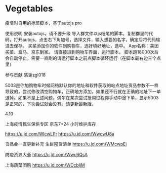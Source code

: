 # Vegetables
疫情时自用的抢菜脚本，基于autojs pro


使用说明
安装autojs，请不要升级
导入群文件以js结尾的脚本。复制群里的代码，打开autojs，点击右下角加号，选择文件，输入想要的名字，确定后将代码输进去保存。
买菜添加你的软件到购物车，选好填好地址，选中。
App名称：美团买菜、盒马、京东到家。
请直接进到购物车界面，运行脚本。
脚本跑18000次后会自动停止，需要一直刷的请运行脚本之前点脚本循环运行（在脚本最右边三个点里）



参与贡献
感谢zgl018

5003是你加购物车时候网络默认你的地址和软件获取的站点地址货品参数不一样导致的，尝试修改清空购物车，正确地方添加，如果还不行就在正确的地址下一单退掉。如果不是上述问题，偶尔在某次尝试抢购过程你手动中途下单，显示5003是正常的，下次尝试就会没有。请更新最新版。


4.10

上海疫情民生保供专区 
京东7*24 小时维护库存

https://u.jd.com/WIcwLPr 
https://u.jd.com/WwcwU8a 

货品会一直更新补充
生鲜囤货清单 
https://u.jd.com/WMcwpEj  

防疫资源大全 
https://u.jd.com/Wwc6QsA 

上海蔬菜团购 
https://u.jd.com/WCcbIjM
